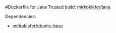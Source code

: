 #Dockerfile for Java
Trusted build: [mirkokiefer/java](https://index.docker.io/u/mirkokiefer/java/).

Dependencies:
- [mirkokiefer/ubuntu-base](https://github.com/mirkokiefer/dockerfile-base)
